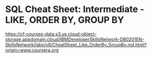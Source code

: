 # SQL Cheat Sheet: Intermediate - LIKE, ORDER BY, GROUP BY

https://cf-courses-data.s3.us.cloud-object-storage.appdomain.cloud/IBMDeveloperSkillsNetwork-DB0201EN-SkillsNetwork/labs/v8/CheatSheet_Like_OrderBy_GroupBy.md.html?origin=www.coursera.org